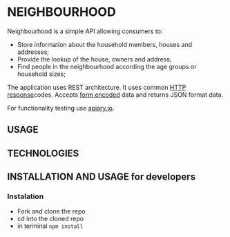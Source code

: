 # NEIGHBOURHOOD

Neighbourhood is a simple API allowing consumers to:
* Store information about the household members, houses and addresses; 
* Provide the lookup of the house, owners and address;  
* Find people in the neighbourhood according the age groups or household sizes;

The application uses REST architecture. It uses common [HTTP response](https://cybersguards.com/http-response-codes/)codes. Accepts [form encoded](https://dev.to/sidthesloth92/understanding-html-form-encoding-url-encoded-and-multipart-forms-3lpa)  data and returns JSON format data. 


For functionality testing use [apiary.io](https://app.apiary.io/neighbourhoodapi).

## USAGE 







## TECHNOLOGIES

## 


## INSTALLATION AND USAGE for developers
 
### Instalation 
* Fork and clone the repo  
* cd into the cloned repo 
* in terminal ```npm install```